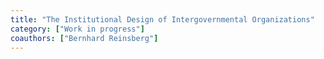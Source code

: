```yaml
---
title: "The Institutional Design of Intergovernmental Organizations"
category: ["Work in progress"]
coauthors: ["Bernhard Reinsberg"]
---
```


